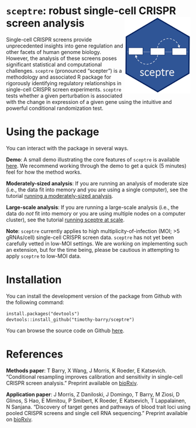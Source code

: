 
<!-- README.md is generated from README.Rmd. Please edit that file -->

# `sceptre`: robust single-cell CRISPR screen analysis <img src="man/figures/hex.jpg" align="right" alt="" width="180" />

<!-- badges: start -->

<!-- [![R build status](https://travis-ci.com/timothy-barry/sceptre.svg?branch=main)](https://travis-ci.com/timothy-barry/sceptre)
<!-- badges: end -->

Single-cell CRISPR screens provide unprecedented insights into gene
regulation and other facets of human genome biology. However, the
analysis of these screens poses significant statistical and
computational challenges. `sceptre` (pronounced “scepter”) is a
methodology and associated R package for rigorously identifying
regulatory relationships in single-cell CRISPR screen experiments.
`sceptre` tests whether a given perturbation is associated with the
change in expression of a given gene using the intuitive and powerful
conditional randomization test.

# Using the package

You can interact with the package in several ways.

**Demo**: A small demo illustrating the core features of `sceptre` is
available
[here](https://timothy-barry.github.io/sceptre/articles/sceptre-small-example.html).
We recommend working through the demo to get a quick (5 minutes) feel
for how the method works.

**Moderately-sized analysis**: If you are running an analysis of
moderate size (i.e., the data fit into memory and you are using a single
computer), see the tutorial [running a moderately-sized
analysis](https://timothy-barry.github.io/sceptre/articles/sceptre-on-moderately-sized-data.html).

**Large-scale analysis**: If you are running a large-scale analysis
(i.e., the data do *not* fit into memory or you are using multiple nodes
on a computer cluster), see the tutorial [running sceptre at
scale](https://timothy-barry.github.io/sceptre/articles/sceptre-at-scale.html).

**Note**: `sceptre` currently applies to high multiplicity-of-infection
(MOI; \>5 gRNAs/cell) single-cell CRISPR screen data. `sceptre` has not
yet been carefully vetted in low-MOI settings. We are working on
implementing such an extension, but for the time being, please be
cautious in attempting to apply `sceptre` to low-MOI data.

# Installation

You can install the development version of the package from Github with
the following command:

    install.packages("devtools")
    devtools::install_github("timothy-barry/sceptre")

You can browse the source code on Github
[here](https://github.com/timothy-barry/sceptre).

# References

**Methods paper**: T Barry, X Wang, J Morris, K Roeder, E Katsevich.
“Conditional resampling improves calibration and sensitivity in
single-cell CRISPR screen analysis.” Preprint available on
[bioRxiv](https://www.biorxiv.org/content/10.1101/2020.08.13.250092v6).

**Application paper**: J Morris, Z Daniloski, J Domingo, T Barry, M
Ziosi, D Glinos, S Hao, E Mimitou, P Smibert, K Roeder, E Katsevich, T
Lappalainen, N Sanjana. “Discovery of target genes and pathways of blood
trait loci using pooled CRISPR screens and single cell RNA sequencing.”
Preprint available on
[bioRxiv](https://www.biorxiv.org/content/10.1101/2021.04.07.438882v1).
